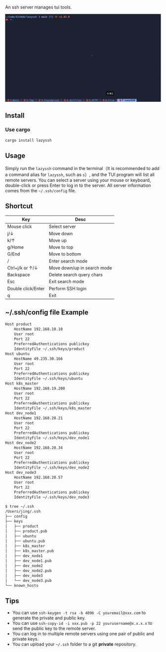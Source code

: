 An ssh server manages tui tools.

![demo.gif](demo.gif)

## Install

### Use cargo

```bash
cargo install lazyssh
```

## Usage

Simply run the `lazyssh` command in the terminal（It is recommended to add a command alias for `lazyssh`, such as `s`）,
and the TUI program will list all remote servers. You can select a server using your mouse or keyboard, double-click or
press Enter to log in to the server. All server information comes from the `~/.ssh/config` file.

## Shortcut

| Key                | Desc                        |
|--------------------|-----------------------------|
| Mouse click        | Select server               |
| j/↓                | Move down                   |
| k/↑                | Move up                     |
| g/Home             | Move to top                 |
| G/End              | Move to bottom              |
| /                  | Enter search mode           |
| Ctrl+j/k or ↑/↓    | Move down/up in search mode |
| Backspace          | Delete search query chars   |
| Esc                | Exit search mode            |
| Double click/Enter | Perform SSH login           |
| q                  | Exit                        |

## ~/.ssh/config file Example

```
Host product
    HostName 192.168.10.10
    User root
    Port 22
    PreferredAuthentications publickey
    IdentityFile ~/.ssh/keys/product
Host ubuntu
    HostName 49.235.30.166
    User root
    Port 22
    PreferredAuthentications publickey
    IdentityFile ~/.ssh/keys/ubuntu
Host k8s_master
    HostName 192.168.19.200
    User root
    Port 22
    PreferredAuthentications publickey
    IdentityFile ~/.ssh/keys/k8s_master
Host dev_node1
    HostName 192.168.20.21
    User root
    Port 22
    PreferredAuthentications publickey
    IdentityFile ~/.ssh/keys/dev_node1
Host dev_node2
    HostName 192.168.20.34
    User root
    Port 22
    PreferredAuthentications publickey
    IdentityFile ~/.ssh/keys/dev_node2
Host dev_node3
    HostName 192.168.20.57
    User root
    Port 22
    PreferredAuthentications publickey
    IdentityFile ~/.ssh/keys/dev_node3
```

```
$ tree ~/.ssh
/Users/jing/.ssh
├── config
├── keys
│   ├── product
│   ├── product.pub
│   ├── ubuntu
│   ├── ubuntu.pub
│   ├── k8s_master
│   ├── k8s_master.pub
│   ├── dev_node1
│   ├── dev_node1.pub
│   ├── dev_node2
│   ├── dev_node2.pub
│   ├── dev_node3
│   └── dev_node3.pub
└── known_hosts
```

## Tips

- You can use `ssh-keygen -t rsa -b 4096 -C youremail@xxx.com` to generate the private and public key.
- You can use `ssh-copy-id -i xxx.pub -p 22 yourusername@x.x.x.x` to send the public key to the remote server.
- You can log in to multiple remote servers using one pair of public and private keys.
- You can upload your `~/.ssh` folder to a git **private** repository.
